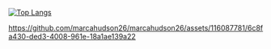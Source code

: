 
[![Top Langs](https://github-readme-stats.vercel.app/api/top-langs/?username=marcahudson26&hide=html&layout=compact&v=2)](https://github.com/anuraghazra/github-readme-stats)
<!--
**marcahudson26/marcahudson26** is a ✨ _special_ ✨ repository because its `README.md` (this file) appears on your GitHub profile.

Here are some ideas to get you started:

- 🔭 I’m currently working on ...
- 🌱 I’m currently learning ...
- 👯 I’m looking to collaborate on ...
- 🤔 I’m looking for help with ...
- 💬 Ask me about ...
- 📫 How to reach me: ...
- 😄 Pronouns: ...
- ⚡ Fun fact: ...
-->



https://github.com/marcahudson26/marcahudson26/assets/116087781/6c8fa430-ded3-4008-961e-18a1ae139a22




